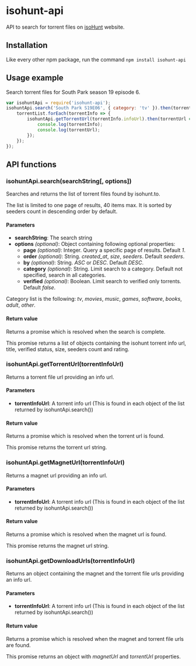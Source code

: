 isohunt-api
===========

API to search for torrent files on [isoHunt](https://isohunt.to) website.


Installation
------------

Like every other npm package, run the command
`npm install isohunt-api`


Usage example
-------------

Search torrent files for South Park season 19 episode 6.

```javascript
var isohuntApi = require('isohunt-api');
isohuntApi.search('South Park S19E06', { category: 'tv' }).then(torrentList => {
    torrentList.forEach(torrentInfo => {
        isohuntApi.getTorrentUrl(torrentInfo.infoUrl).then(torrentUrl => {
            console.log(torrentInfo);
            console.log(torrentUrl);
        });
    });
});
```


API functions
-------------

### isohuntApi.search(searchString[, options])

Searches and returns the list of torrent files found by isohunt.to.

The list is limited to one page of results, 40 items max. It is sorted by seeders count in descending order by default.

#### Parameters

+ **searchString**: The search string
+ **options** *(optional)*: Object containing following optional properties:
    - **page** *(optional)*: Integer. Query a specific page of results. Default *1*.
    - **order** *(optional)*: String. *created_at*, *size*, *seeders*. Default *seeders*.
    - **by** *(optional)*: String. *ASC* or *DESC*. Default *DESC*.
    - **category** *(optional)*: String. Limit search to a category. Default not specified, search in all categories.
    - **verified** *(optional)*: Boolean. Limit search to verified only torrents. Default *false*.

Category list is the following: *tv*, *movies*, *music*, *games*, *software*, *books*, *adult*, *other*.


#### Return value

Returns a promise which is resolved when the search is complete.

This promise returns a list of objects containing the isohunt torrent info url, title, verified status, size, seeders count and rating.


### isohuntApi.getTorrentUrl(torrentInfoUrl)

Returns a torrent file url providing an info url.


#### Parameters

+ **torrentInfoUrl**: A torrent info url (This is found in each object of the list returned by isohuntApi.search())


#### Return value

Returns a promise which is resolved when the torrent url is found.

This promise returns the torrent url string.


### isohuntApi.getMagnetUrl(torrentInfoUrl)

Returns a magnet url providing an info url.


#### Parameters

+ **torrentInfoUrl**: A torrent info url (This is found in each object of the list returned by isohuntApi.search())


#### Return value

Returns a promise which is resolved when the magnet url is found.

This promise returns the magnet url string.


### isohuntApi.getDownloadUrls(torrentInfoUrl)

Returns an object containing the magnet and the torrent file urls providing an info url.


#### Parameters

+ **torrentInfoUrl**: A torrent info url (This is found in each object of the list returned by isohuntApi.search())


#### Return value

Returns a promise which is resolved when the magnet and torrent file urls are found.

This promise returns an object with *magnetUrl* and *torrentUrl* properties.
